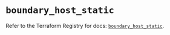 # `boundary_host_static`

Refer to the Terraform Registry for docs: [`boundary_host_static`](https://registry.terraform.io/providers/hashicorp/boundary/1.1.14/docs/resources/host_static).
